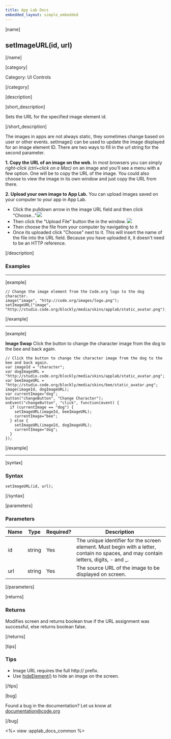 ```yaml
---
title: App Lab Docs
embedded_layout: simple_embedded
---
```


[name]

## setImageURL(id, url)

[/name]

[category]

Category: UI Controls

[/category]

[description]

[short_description]

Sets the URL for the specified image element id.

[/short_description]

The images in apps are not always static, they sometimes change based on user or other events. setImage() can be used to update the image displayed for an image element ID. There are two ways to fill in the url string for the second parameter.

**1. Copy the URL of an image on the web.**
In most browsers you can simply *right-click (ctrl+click on a Mac)* on an image and you'll see a menu with a few option. One will be to copy the URL of the image. You could also choose to view the image in its own window and just copy the URL from there.

**2. Upload your own image to App Lab.**
You can upload images saved on your computer to your app in App Lab.

- Click the pulldown arrow in the image URL field and then click "Choose..."![](https://images.code.org/0f9a64a62b14f4f5ea9ca082f5529c2e-image-1451139713710.jpg)
- Then click the "Upload File" button the in the window.
![](https://images.code.org/4e33ebc4011b5eb6590f573ada3ed1da-image-1444241056243.04.04%20PM.png)
- Then choose the file from your computer by navigating to it
- Once its uploaded click "Choose" next to it.  This will insert the name of the file into the URL field.  Because you have uploaded it, it doesn't need to be an HTTP reference.

[/description]

### Examples
____________________________________________________

[example]

```
// Change the image element from the Code.org logo to the dog character.
image("image", "http://code.org/images/logo.png");
setImageURL("image", "http://studio.code.org/blockly/media/skins/applab/static_avatar.png");
```

[/example]

____________________________________________________

[example]

**Image Swap** Click the button to change the character image from the dog to the bee and back again.

```
// Click the button to change the character image from the dog to the bee and back again.
var imageId = "character";
var dogImageURL = "http://studio.code.org/blockly/media/skins/applab/static_avatar.png";
var beeImageURL = "http://studio.code.org/blockly/media/skins/bee/static_avatar.png";
image(imageId, dogImageURL);
var currentImage="dog";
button("changeButton", "Change Character");
onEvent("changeButton", "click", function(event) {
  if (currentImage == "dog") {
    setImageURL(imageId, beeImageURL);
    currentImage="bee";
  } else {
    setImageURL(imageId, dogImageURL);
    currentImage="dog";
  }
});
```

[/example]

____________________________________________________

[syntax]

### Syntax

```
setImageURL(id, url);
```

[/syntax]

[parameters]

### Parameters

| Name  | Type | Required? | Description |
|-----------------|------|-----------|-------------|
| id | string | Yes | The unique identifier for the screen element. Must begin with a letter, contain no spaces, and may contain letters, digits, - and _. |
| url | string | Yes | The source URL of the image to be displayed on screen. |

[/parameters]

[returns]

### Returns
Modifies screen and returns boolean true if the URL assignment was successful, else returns boolean false.

[/returns]

[tips]

### Tips

- Image URL requires the full http:// prefix.
- Use [hideElement()](/applab/docs/hideElement) to hide an image on the screen.

[/tips]

[bug]

Found a bug in the documentation? Let us know at documentation@code.org

[/bug]

<%= view :applab_docs_common %>

